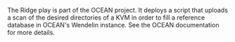 The Ridge play is part of the OCEAN project. It deploys a script that uploads a scan of the desired directories of a KVM in order to fill a reference database in OCEAN's Wendelin instance. See the OCEAN documentation for more details.


